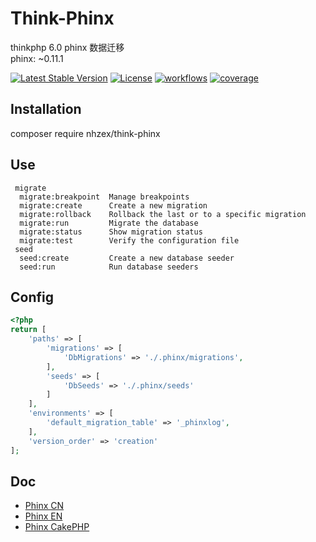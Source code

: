 # Think-Phinx
thinkphp 6.0 phinx 数据迁移  
phinx: ~0.11.1  

[![Latest Stable Version](https://poser.pugx.org/nhzex/think-phinx/v/stable)](https://packagist.org/packages/nhzex/think-phinx)
[![License](https://poser.pugx.org/nhzex/think-phinx/license)](https://packagist.org/packages/nhzex/think-phinx)
[![workflows](https://github.com/nhzex/think-phinx/workflows/ci/badge.svg)](https://github.com/NHZEX/think-phinx/actions)
[![coverage](https://codecov.io/gh/nhzex/think-phinx/graph/badge.svg)](https://codecov.io/gh/nhzex/think-phinx)

## Installation
composer require nhzex/think-phinx

## Use
```
 migrate
  migrate:breakpoint  Manage breakpoints
  migrate:create      Create a new migration
  migrate:rollback    Rollback the last or to a specific migration
  migrate:run         Migrate the database
  migrate:status      Show migration status
  migrate:test        Verify the configuration file
 seed
  seed:create         Create a new database seeder
  seed:run            Run database seeders
``` 

## Config
```php
<?php
return [
    'paths' => [
        'migrations' => [
            'DbMigrations' => './.phinx/migrations',
        ],
        'seeds' => [
            'DbSeeds' => './.phinx/seeds'
        ]
    ],
    'environments' => [
        'default_migration_table' => '_phinxlog',
    ],
    'version_order' => 'creation'
];

```

## Doc
- [Phinx CN](https://tsy12321.gitbooks.io/phinx-doc/content)
- [Phinx EN](http://docs.phinx.org/en/latest)
- [Phinx CakePHP](https://book.cakephp.org/3/en/phinx.html)
